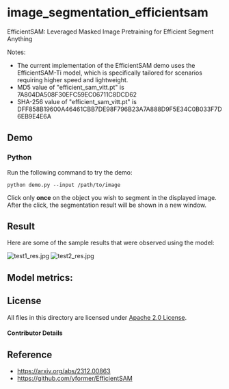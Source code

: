 # image_segmentation_efficientsam

EfficientSAM: Leveraged Masked Image Pretraining for Efficient Segment Anything

Notes:
- The current implementation of the EfficientSAM demo uses the EfficientSAM-Ti model, which is specifically tailored for scenarios requiring higher speed and lightweight. 
- MD5 value of "efficient_sam_vitt.pt" is 7A804DA508F30EFC59EC06711C8DCD62
- SHA-256 value of "efficient_sam_vitt.pt" is DFF858B19600A46461CBB7DE98F796B23A7A888D9F5E34C0B033F7D6EB9E4E6A


## Demo

### Python
Run the following command to try the demo:

```shell
python demo.py --input /path/to/image
```

Click only **once** on the object you wish to segment in the displayed image. After the click, the segmentation result will be shown in a new window.

## Result

Here are some of the sample results that were observed using the model:

![test1_res.jpg](./example_outputs/example1.png)
![test2_res.jpg](./example_outputs/example2.png)

## Model metrics:

## License

All files in this directory are licensed under [Apache 2.0 License](./LICENSE).

#### Contributor Details

## Reference

- https://arxiv.org/abs/2312.00863
- https://github.com/yformer/EfficientSAM